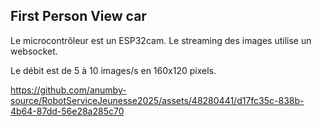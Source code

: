 ## First Person View car

Le microcontrôleur est un ESP32cam. Le streaming des images utilise un websocket.

Le débit est de 5 à 10 images/s en 160x120 pixels.

https://github.com/anumby-source/RobotServiceJeunesse2025/assets/48280441/d17fc35c-838b-4b64-87dd-56e28a285c70

